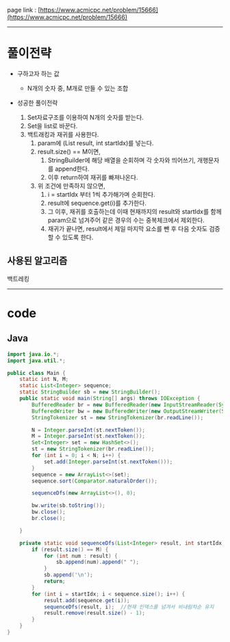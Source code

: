 page link : [https://www.acmicpc.net/problem/15666](https://www.acmicpc.net/problem/15666)

---

# 풀이전략
- 구하고자 하는 값
    - N개의 숫자 중, M개로 만들 수 있는 조합


- 성공한 풀이전략
    1. Set자료구조를 이용하여 N개의 숫자를 받는다.
    2. Set을 list로 바꾼다.
    3. 백트래킹과 재귀를 사용한다.
        1. param에 (List<Integer> result, int startIdx)를 넣는다.
        2. result.size() == M이면,
            1. StringBuilder에 해당 배열을 순회하며 각 숫자와 띄어쓰기, 개행문자를 append한다.
            2. 이후 return하여 재귀를 빠져나온다.
        3. 위 조건에 만족하지 않으면,
            1. i = startIdx 부터 1씩 추가해가며 순회한다.
            2. result에 sequence.get(i)를 추가한다.
            3. 그 이후, 재귀를 호출하는데 이때 현재까지의 result와 startIdx를 함께 param으로 넘겨주어 같은 경우의 수는 중복체크에서 제외한다.
            4. 재귀가 끝나면, result에서 제일 마지막 요소를 뺀 후 다음 숫자도 검증할 수 있도록 한다.

## 사용된 알고리즘
백트레킹

---

# code

## Java

```java
import java.io.*;
import java.util.*;

public class Main {
    static int N, M;
    static List<Integer> sequence;
    static StringBuilder sb = new StringBuilder();
    public static void main(String[] args) throws IOException {
        BufferedReader br = new BufferedReader(new InputStreamReader(System.in));
        BufferedWriter bw = new BufferedWriter(new OutputStreamWriter(System.out));
        StringTokenizer st = new StringTokenizer(br.readLine());

        N = Integer.parseInt(st.nextToken());
        M = Integer.parseInt(st.nextToken());
        Set<Integer> set = new HashSet<>();
        st = new StringTokenizer(br.readLine());
        for (int i = 0; i < N; i++) {
            set.add(Integer.parseInt(st.nextToken()));
        }
        sequence = new ArrayList<>(set);
        sequence.sort(Comparator.naturalOrder());

        sequenceDfs(new ArrayList<>(), 0);

        bw.write(sb.toString());
        bw.close();
        br.close();

    }

    private static void sequenceDfs(List<Integer> result, int startIdx) {
        if (result.size() == M) {
            for (int num : result) {
                sb.append(num).append(" ");
            }
            sb.append('\n');
            return;
        }
        for (int i = startIdx; i < sequence.size(); i++) {
            result.add(sequence.get(i));
            sequenceDfs(result, i);  //현재 인덱스를 넘겨서 비내림차순 유지
            result.remove(result.size() - 1);
        }
    }
}

```
